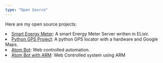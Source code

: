 ```yaml
---
type: "Open Source"
---
```


Here are my open source projects:
<li><a href="https://github.com/tworitdash/PhoenixIoT">Smart Energy Meter</a>: A smart Energy Meter Server written in ELixir.</li>
<li><a href="https://github.com/tworitdash/gpsProject">Python GPS Project</a>: A python GPS locator with a hardware and Google Maps.</li>
<li><a href="http://github.com/atom-bot/" target="_blank">Atom Bot</a>: Web controlled automation.</li>
<li><a href="https://github.com/tworitdash/atom-bot-with-arm-cortex" target="_blank">Atom Bot with ARM</a>: Web Controlled system using ARM </li>
